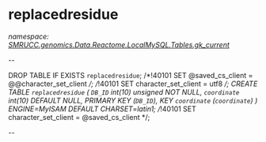 ﻿# replacedresidue
_namespace: [SMRUCC.genomics.Data.Reactome.LocalMySQL.Tables.gk_current](./index.md)_

--
 
 DROP TABLE IF EXISTS `replacedresidue`;
 /*!40101 SET @saved_cs_client = @@character_set_client */;
 /*!40101 SET character_set_client = utf8 */;
 CREATE TABLE `replacedresidue` (
 `DB_ID` int(10) unsigned NOT NULL,
 `coordinate` int(10) DEFAULT NULL,
 PRIMARY KEY (`DB_ID`),
 KEY `coordinate` (`coordinate`)
 ) ENGINE=MyISAM DEFAULT CHARSET=latin1;
 /*!40101 SET character_set_client = @saved_cs_client */;
 
 --




